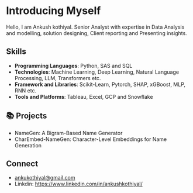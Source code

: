 # Introducing Myself
Hello, I am Ankush kothiyal. Senior Analyst with expertise in Data Analysis and modelling, solution designing, Client reporting and Presenting insights. 

## Skills
- **Programming Languages**: Python, SAS and SQL
- **Technologies**: Machine Learning, Deep Learning, Natural Language Processing, LLM, Transformers etc.
- **Framework and Libraries**: Scikit-Learn, Pytorch, SHAP, xGBoost, MLP, RNN etc.
- **Tools and Platforms**: Tableau, Excel, GCP and Snowflake

## 📚 Projects
 - NameGen: A Bigram-Based Name Generator
 - CharEmbed-NameGen: Character-Level Embeddings for Name Generation

## Connect
- ankukothiyal@gmail.com
- Linkdin: https://www.linkedin.com/in/ankushkothiyal/
<!---
AnkushKothiyal/AnkushKothiyal is a ✨ special ✨ repository because its `README.md` (this file) appears on your GitHub profile.
You can click the Preview link to take a look at your changes.
--->
